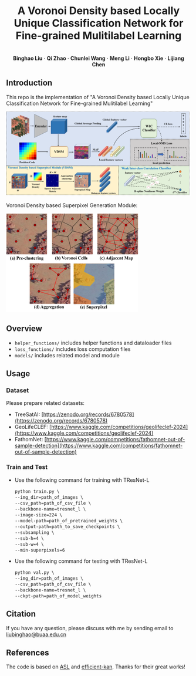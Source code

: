 
<p align="center">
  <h1 align="center">A Voronoi Density based Locally Unique Classification Network for Fine-grained Mulitilabel Learning</h1>
  <p align="center">


   <br />
    <strong>Binghao Liu</strong></a>
    ·
    <strong>Qi Zhao</strong></a>
    ·
    <strong>Chunlei Wang</strong></a>
    ·
    <strong>Meng Li</strong></a>    
    ·
    <strong>Hongbo Xie</strong></a>    
    ·
    <strong>Lijiang Chen</strong></a>
    <br />
<p align="center">
 </p>





## Introduction
This repo is the implementation of "A Voronoi Density based Locally Unique Classification Network for Fine-grained Mulitilabel Learning"

<p align="left">
  <img src="images/VoLUNet.png" width="720">
</p>

Voronoi Density based Superpixel Generation Module:

<p align="left">
  <img src="images/VDSM.png" width="360">
</p>

## Overview

+ `helper_functions/` includes helper functions and dataloader files
+ `loss_functions/` includes loss computation files
+ `models/` includes related model and module

## Usage

### Dataset

Please prepare related datasets: 

- TreeSatAI: [https://zenodo.org/records/6780578](https://zenodo.org/records/6780578)
- GeoLifeCLEF: [https://www.kaggle.com/competitions/geolifeclef-2024](https://www.kaggle.com/competitions/geolifeclef-2024)
- FathomNet: [https://www.kaggle.com/competitions/fathomnet-out-of-sample-detection](https://www.kaggle.com/competitions/fathomnet-out-of-sample-detection)

### Train and Test

+ Use the following command for training with TResNet-L

  ```
  python train.py \
  --img_dir=path_of_images \
  --csv_path=path_of_csv_file \
  --backbone-name=tresnet_l \
  --image-size=224 \
  --model-path=path_of_pretrained_weights \
  --output-path=path_to_save_checkpoints \
  --subsampling \
  --sub-h=4 \
  --sub-w=4 \
  --min-superpixels=6
  ```

+ Use the following command for testing with TResNet-L

  ```
  python val.py \
  --img_dir=path_of_images \
  --csv_path=path_of_csv_file \
  --backbone-name=tresnet_l \
  --ckpt-path=path_of_model_weights
  ```

## Citation

If you have any question, please discuss with me by sending email to liubinghao@buaa.edu.cn

## References

The code is based on [ASL](https://github.com/Alibaba-MIIL/ASL) and [efficient-kan](https://github.com/Blealtan/efficient-kan). Thanks for their great works!
